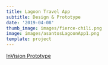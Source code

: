 ```yaml
---
title: Lagoon Travel App
subtitle: Design & Prototype
date: '2019-04-08'
thumb_image: images/fierce-chili.png
image: images/asantosLagoonApp1.png
template: project
---
```

[InVision Prototype](https://invis.io/94YFQYOTNKV)
